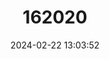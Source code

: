 ---
title: "162020"
category: "Atractylis preauxiana"
draft: false
date: 2024-02-22 13:03:52
languages:
  Spanish; Castilian: ["Piña de Mar", "Piñamar"]
---